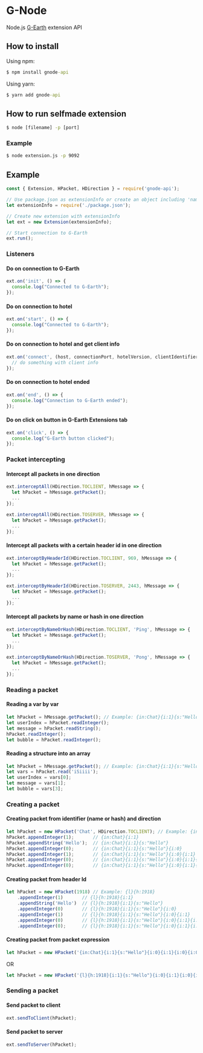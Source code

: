# G-Node
Node.js [G-Earth](https://github.com/sirjonasxx/G-Earth) extension API

## How to install
Using npm:
```cmd
$ npm install gnode-api
```
Using yarn:
```cmd
$ yarn add gnode-api
```

## How to run selfmade extension
```cmd
$ node [filename] -p [port]
```
### Example
```cmd
$ node extension.js -p 9092
```

## Example
```js
const { Extension, HPacket, HDirection } = require('gnode-api');

// Use package.json as extensionInfo or create an object including 'name', 'description', 'version' and 'author'
let extensionInfo = require('./package.json');

// Create new extension with extensionInfo
let ext = new Extension(extensionInfo);

// Start connection to G-Earth
ext.run();
```
### Listeners
#### Do on connection to G-Earth
```js 
ext.on('init', () => {
  console.log("Connected to G-Earth");
});
```
#### Do on connection to hotel
```js
ext.on('start', () => {
  console.log("Connected to G-Earth");
});
```
#### Do on connection to hotel and get client info
```js
ext.on('connect', (host, connectionPort, hotelVersion, clientIdentifier, clientType) => {
  // do something with client info
});
```
#### Do on connection to hotel ended
```js
ext.on('end', () => {
  console.log("Connection to G-Earth ended");
});
```
#### Do on click on button in G-Earth Extensions tab
```js
ext.on('click', () => {
  console.log("G-Earth button clicked");
});
```
### Packet intercepting
#### Intercept all packets in one direction
```js
ext.interceptAll(HDirection.TOCLIENT, hMessage => {
  let hPacket = hMessage.getPacket();
  ...
});

ext.interceptAll(HDirection.TOSERVER, hMessage => {
  let hPacket = hMessage.getPacket();
  ...
});
```
#### Intercept all packets with a certain header id in one direction
```js
ext.interceptByHeaderId(HDirection.TOCLIENT, 969, hMessage => {
  let hPacket = hMessage.getPacket();
  ...
});

ext.interceptByHeaderId(HDirection.TOSERVER, 2443, hMessage => {
  let hPacket = hMessage.getPacket();
  ...
});
```
#### Intercept all packets by name or hash in one direction
```js
ext.interceptByNameOrHash(HDirection.TOCLIENT, 'Ping', hMessage => {
  let hPacket = hMessage.getPacket();
  ...
});

ext.interceptByNameOrHash(HDirection.TOSERVER, 'Pong', hMessage => {
  let hPacket = hMessage.getPacket();
  ...
});
```
### Reading a packet
#### Reading a var by var
```js
let hPacket = hMessage.getPacket(); // Example: {in:Chat}{i:1}{s:"Hello"}{i:0}{i:1}{i:0}{i:0}
let userIndex = hPacket.readInteger();
let message = hPacket.readString();
hPacket.readInteger();
let bubble = hPacket.readInteger();
```
#### Reading a structure into an array
```js
let hPacket = hMessage.getPacket(); // Example: {in:Chat}{i:1}{s:"Hello"}{i:0}{i:1}{i:0}{i:0}
let vars = hPacket.read('iSiiii');
let userIndex = vars[0];
let message = vars[1];
let bubble = vars[3];
```
### Creating a packet
#### Creating packet from identifier (name or hash) and direction
```js
let hPacket = new HPacket('Chat', HDirection.TOCLIENT); // Example: {in:Chat}
hPacket.appendInteger(1);       // {in:Chat}{i:1}
hPacket.appendString('Hello');  // {in:Chat}{i:1}{s:"Hello"}
hPacket.appendInteger(0);       // {in:Chat}{i:1}{s:"Hello"}{i:0}
hPacket.appendInteger(1);       // {in:Chat}{i:1}{s:"Hello"}{i:0}{i:1}
hPacket.appendInteger(0);       // {in:Chat}{i:1}{s:"Hello"}{i:0}{i:1}{i:0}
hPacket.appendInteger(0);       // {in:Chat}{i:1}{s:"Hello"}{i:0}{i:1}{i:0}{i:0}
```
#### Creating packet from header Id
```js
let hPacket = new HPacket(1918) // Example: {l}{h:1918}
    .appendInteger(1)       // {l}{h:1918}{i:1}
    .appendString('Hello')  // {l}{h:1918}{i:1}{s:"Hello"}
    .appendInteger(0)       // {l}{h:1918}{i:1}{s:"Hello"}{i:0}
    .appendInteger(1)       // {l}{h:1918}{i:1}{s:"Hello"}{i:0}{i:1}
    .appendInteger(0)       // {l}{h:1918}{i:1}{s:"Hello"}{i:0}{i:1}{i:0}
    .appendInteger(0);      // {l}{h:1918}{i:1}{s:"Hello"}{i:0}{i:1}{i:0}{i:0}
```
#### Creating packet from packet expression
```js
let hPacket = new HPacket('{in:Chat}{i:1}{s:"Hello"}{i:0}{i:1}{i:0}{i:0}');
```
OR
```js
let hPacket = new HPacket('{l}{h:1918}{i:1}{s:"Hello"}{i:0}{i:1}{i:0}{i:0}');
```
### Sending a packet
#### Send packet to client
```js
ext.sendToClient(hPacket);
```
#### Send packet to server
```js
ext.sendToServer(hPacket);
```
